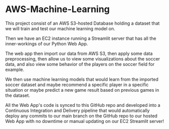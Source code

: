 # AWS-Machine-Learning

This project consist of an AWS S3-hosted Database holding a dataset that we will train and test our machine learning model on.

Then we have an EC2 instance running a Streamlit server that has all the inner-workings of our Python Web App.

The web app then import our data from AWS S3, then apply some data preprocessing, then allow us to view some visualizations about the soccer data, and also view some behavior of the players on the soccer field for example.

We then use machine learning models that would learn from the imported soccer dataset and maybe recommend a specific player in a specific situation or maybe predict a new game result based on previous games in the dataset.

All the Web App's code is synced to this GitHub repo and developed into a Continuous Integration and Delivery pipeline that would automatically deploy any commits to our main branch on the GitHub repo to our hosted Web App with no downtime or manual updating on our EC2 Streamlit server!
